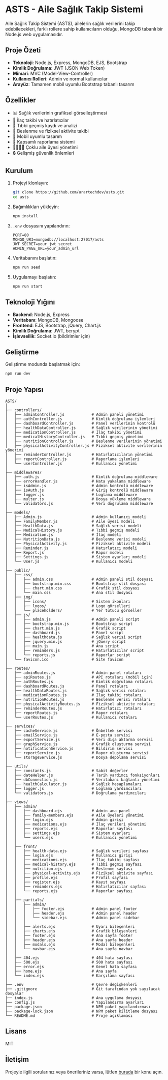 # ASTS - Aile Sağlık Takip Sistemi

Aile Sağlık Takip Sistemi (ASTS), ailelerin sağlık verilerini takip edebilecekleri, farklı rollere sahip kullanıcıların olduğu, MongoDB tabanlı bir Node.js web uygulamasıdır.

## Proje Özeti

- **Teknoloji**: Node.js, Express, MongoDB, EJS, Bootstrap
- **Kimlik Doğrulama**: JWT (JSON Web Token)
- **Mimari**: MVC (Model-View-Controller)
- **Kullanıcı Rolleri**: Admin ve normal kullanıcılar
- **Arayüz**: Tamamen mobil uyumlu Bootstrap tabanlı tasarım

## Özellikler

- 📊 Sağlık verilerinin grafiksel görselleştirmesi
- 💊 İlaç takibi ve hatırlatıcılar
- 🏥 Tıbbi geçmiş kaydı ve analizi
- 🍎 Beslenme ve fiziksel aktivite takibi
- 📱 Mobil uyumlu tasarım
- 📑 Kapsamlı raporlama sistemi
- 👨‍👩‍👧‍👦 Çoklu aile üyesi yönetimi
- 🔒 Gelişmiş güvenlik önlemleri

## Kurulum

1. Projeyi klonlayın:
   ```bash
   git clone https://github.com/urartechdev/asts.git
   cd asts
   ```

2. Bağımlılıkları yükleyin:
   ```bash
   npm install
   ```

3. `.env` dosyasını yapılandırın:
   ```
   PORT=80
   MONGO_URI=mongodb://localhost:27017/asts
   JWT_SECRET=your_jwt_secret
   ADMIN_PAGE_URL=your_admin_url
   ```

4. Veritabanını başlatın:
   ```bash
   npm run seed
   ```

5. Uygulamayı başlatın:
   ```bash
   npm run start
   ```

## Teknoloji Yığını

- **Backend**: Node.js, Express
- **Veritabanı**: MongoDB, Mongoose
- **Frontend**: EJS, Bootstrap, jQuery, Chart.js
- **Kimlik Doğrulama**: JWT, bcrypt
- **İşlevsellik**: Socket.io (bildirimler için)

## Geliştirme

Geliştirme modunda başlatmak için:

```bash
npm run dev
```

## Proje Yapısı

```
ASTS/
│
├── controllers/
│   ├── adminController.js            # Admin paneli yönetimi
│   ├── authController.js             # Kimlik doğrulama işlemleri
│   ├── dashboardController.js        # Panel verilerinin kontrolü
│   ├── healthDataController.js       # Sağlık verilerinin yönetimi
│   ├── medicationController.js       # İlaç takibi yönetimi
│   ├── medicalHistoryController.js   # Tıbbi geçmiş yönetimi
│   ├── nutritionController.js        # Beslenme verilerinin yönetimi
│   ├── physicalActivityController.js # Fiziksel aktivite verilerinin yönetimi
│   ├── reminderController.js         # Hatırlatıcıların yönetimi
│   ├── reportController.js           # Raporlama işlemleri
│   └── userController.js             # Kullanıcı yönetimi
│
├── middlewares/
│   ├── auth.js                       # Kimlik doğrulama middleware
│   ├── errorHandler.js               # Hata yakalama middleware
│   ├── isAdmin.js                    # Admin kontrolü middleware
│   ├── isAuth.js                     # Giriş kontrolü middleware
│   ├── logger.js                     # Loglama middleware
│   ├── multer.js                     # Dosya yükleme middleware
│   └── validators.js                 # Veri doğrulama middleware
│
├── models/
│   ├── Admin.js                      # Admin kullanıcı modeli
│   ├── FamilyMember.js               # Aile üyesi modeli
│   ├── HealthData.js                 # Sağlık verisi modeli
│   ├── MedicalHistory.js             # Tıbbi geçmiş modeli
│   ├── Medication.js                 # İlaç modeli
│   ├── NutritionData.js              # Beslenme verisi modeli
│   ├── PhysicalActivity.js           # Fiziksel aktivite modeli
│   ├── Reminder.js                   # Hatırlatıcı modeli
│   ├── Report.js                     # Rapor modeli
│   ├── Settings.js                   # Sistem ayarları modeli
│   └── User.js                       # Kullanıcı modeli
│
├── public/
│   ├── css/
│   │   ├── admin.css                 # Admin paneli stil dosyası
│   │   ├── bootstrap.min.css         # Bootstrap stil dosyası
│   │   ├── chart.min.css             # Grafik stil dosyası
│   │   └── main.css                  # Ana stil dosyası
│   ├── img/
│   │   ├── icons/                    # Sistem ikonları
│   │   ├── logos/                    # Logo görselleri
│   │   └── placeholders/             # Yer tutucu görseller
│   ├── js/
│   │   ├── admin.js                  # Admin paneli script
│   │   ├── bootstrap.min.js          # Bootstrap script
│   │   ├── chart.min.js              # Grafik script
│   │   ├── dashboard.js              # Panel script
│   │   ├── healthdata.js             # Sağlık verisi script
│   │   ├── jquery.min.js             # jQuery script
│   │   ├── main.js                   # Ana script
│   │   ├── reminders.js              # Hatırlatıcılar script
│   │   └── reports.js                # Raporlar script
│   └── favicon.ico                   # Site favicon
│
├── routes/
│   ├── adminRoutes.js                # Admin panel rotaları
│   ├── apiRoutes.js                  # API rotaları (mobil için)
│   ├── authRoutes.js                 # Kimlik doğrulama rotaları
│   ├── dashboardRoutes.js            # Panel rotaları
│   ├── healthDataRoutes.js           # Sağlık verisi rotaları
│   ├── medicationRoutes.js           # İlaç takibi rotaları
│   ├── nutritionRoutes.js            # Beslenme verisi rotaları
│   ├── physicalActivityRoutes.js     # Fiziksel aktivite rotaları
│   ├── reminderRoutes.js             # Hatırlatıcı rotaları
│   ├── reportRoutes.js               # Rapor rotaları
│   └── userRoutes.js                 # Kullanıcı rotaları
│
├── services/
│   ├── cacheService.js               # Önbellek servisi
│   ├── emailService.js               # E-posta servisi
│   ├── exportService.js              # Veri dışa aktarma servisi
│   ├── graphService.js               # Grafik oluşturma servisi
│   ├── notificationService.js        # Bildirim servisi
│   ├── reportService.js              # Rapor oluşturma servisi
│   └── storageService.js             # Dosya depolama servisi
│
├── utils/
│   ├── constants.js                  # Sabit değerler
│   ├── dateHelper.js                 # Tarih yardımcı fonksiyonları
│   ├── dbConnection.js               # Veritabanı bağlantı yönetimi
│   ├── healthCalculator.js           # Sağlık hesaplamaları
│   ├── logger.js                     # Loglama yardımcıları
│   └── validators.js                 # Doğrulama yardımcıları
│
├── views/
│   ├── admin/
│   │   ├── dashboard.ejs             # Admin ana panel
│   │   ├── family-members.ejs        # Aile üyeleri yönetimi
│   │   ├── login.ejs                 # Admin girişi
│   │   ├── medications.ejs           # İlaç verileri yönetimi
│   │   ├── reports.ejs               # Raporlar sayfası
│   │   ├── settings.ejs              # Sistem ayarları
│   │   └── users.ejs                 # Kullanıcı yönetimi
│   │
│   ├── front/
│   │   ├── health-data.ejs           # Sağlık verileri sayfası
│   │   ├── login.ejs                 # Kullanıcı girişi
│   │   ├── medications.ejs           # İlaç takibi sayfası
│   │   ├── medical-history.ejs       # Tıbbi geçmiş sayfası
│   │   ├── nutrition.ejs             # Beslenme sayfası
│   │   ├── physical-activity.ejs     # Fiziksel aktivite sayfası
│   │   ├── profile.ejs               # Profil sayfası
│   │   ├── register.ejs              # Kayıt sayfası
│   │   ├── reminders.ejs             # Hatırlatıcılar sayfası
│   │   └── reports.ejs               # Raporlar sayfası
│   │
│   ├── partials/
│   │   ├── admin/
│   │   │   ├── footer.ejs            # Admin panel footer
│   │   │   ├── header.ejs            # Admin panel header
│   │   │   └── sidebar.ejs           # Admin panel sidebar
│   │   │
│   │   ├── alerts.ejs                # Uyarı bileşenleri
│   │   ├── charts.ejs                # Grafik bileşenleri
│   │   ├── footer.ejs                # Ana sayfa footer
│   │   ├── header.ejs                # Ana sayfa header
│   │   ├── modals.ejs                # Modal bileşenleri
│   │   └── navbar.ejs                # Ana sayfa navbar
│   │
│   ├── 404.ejs                       # 404 hata sayfası
│   ├── 500.ejs                       # 500 hata sayfası
│   ├── error.ejs                     # Genel hata sayfası
│   ├── home.ejs                      # Ana sayfa
│   └── index.ejs                     # Karşılama sayfası
│
├── .env                              # Çevre değişkenleri
├── .gitignore                        # Git tarafından yok sayılacak dosyalar
├── index.js                          # Ana uygulama dosyası
├── config.js                         # Yapılandırma ayarları
├── package.json                      # NPM paket yapılandırması
├── package-lock.json                 # NPM paket kilitleme dosyası
└── README.md                         # Proje açıklaması
```

## Lisans

MIT

## İletişim

Projeyle ilgili sorularınız veya önerileriniz varsa, lütfen [burada](https://github.com/urartechdev/asts/issues) bir konu açın.